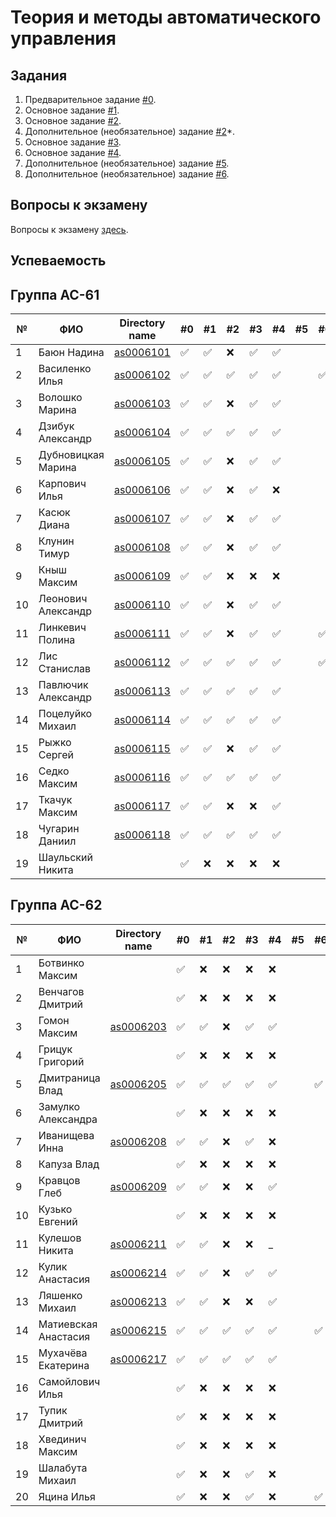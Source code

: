 # Теория и методы автоматического управления

## Задания

1. Предварительное задание [#0](./tasks/task_00/readme.md).
2. Основное задание [#1](./tasks/task_01/readme.md).
3. Основное задание [#2](./tasks/task_02/readme.md).
4. Дополнительное (необязательное) задание [#2](https://github.com/platisd/duplicate-code-detection-tool/issues/27)*.
5. Основное задание [#3](./tasks/task_03/readme.md).
6. Основное задание [#4](./tasks/task_04/readme.md).
7. Дополнительное (необязательное) задание [#5](./tasks/task_05/readme.md).
8. Дополнительное (необязательное) задание [#6](./tasks/task_06/readme.md).

## Вопросы к экзамену

Вопросы к экзамену [здесь](./tasks/readme.md).

## Успеваемость

## Группа АС-61


| №  | ФИО                            | Directory name               | #0 | #1  | #2 | #3  | #4 | #5 | #6 | Рейтинг | Доклад |
|----|--------------------------------|------------------------------|----|-----|----|-----|----|----|----|---------|--------|
| 1  | Баюн Надина                    | [as0006101](trunk/as0006101) | ✅ | ✅ | ❌ | ✅ | ✅ |    |    |         |        |
| 2  | Василенко Илья                 | [as0006102](trunk/as0006102) | ✅ | ✅ | ✅ | ✅ | ✅ |    | ✅ |       ❽|        |
| 3  | Волошко Марина                 | [as0006103](trunk/as0006103) | ✅ | ✅ | ❌ | ✅ | ✅ |    |    |        7|        |
| 4  | Дзибук Александр               | [as0006104](trunk/as0006104) | ✅ | ✅ | ✅ | ✅ | ✅ |    |    |       ❾|        |
| 5  | Дубновицкая Марина             | [as0006105](trunk/as0006105) | ✅ | ✅ | ❌ | ✅ | ✅ |    |    |        7|        |
| 6  | Карпович Илья                  | [as0006106](trunk/as0006106) | ✅ | ✅ | ❌ | ✅ | ❌ |    |    |         |        |
| 7  | Касюк Диана                    | [as0006107](trunk/as0006107) | ✅ | ✅ | ❌ | ✅ | ✅ |    |    |        7|        |
| 8  | Клунин Тимур                   | [as0006108](trunk/as0006108) | ✅ | ✅ | ❌ | ✅ | ✅ |    |    |         |        |
| 9  | Кныш Максим                    | [as0006109](trunk/as0006109) | ✅ | ✅ | ❌ | ❌ | ❌ |    |    |        7|        |
| 10 | Леонович Александр             | [as0006110](trunk/as0006110) | ✅ | ✅ | ❌ | ✅ | ✅ |    |    |        7|        |
| 11 | Линкевич Полина                | [as0006111](trunk/as0006111) | ✅ | ✅ | ❌ | ✅ | ✅ |    | ✅ |        7|        |
| 12 | Лис Станислав                  | [as0006112](trunk/as0006112) | ✅ | ✅ | ✅ | ✅ | ✅ |    | ✅ |       ❽|        |
| 13 | Павлючик Александр             | [as0006113](trunk/as0006113) | ✅ | ✅ | ✅ | ✅ | ✅ |    |    |       ❽|        |
| 14 | Поцелуйко Михаил               | [as0006114](trunk/as0006114) | ✅ | ✅ | ✅ | ✅ | ✅ |    |    |       ❽|        |
| 15 | Рыжко Сергей                   | [as0006115](trunk/as0006115) | ✅ | ✅ | ❌ | ✅ | ✅ |    |    |        7|        |
| 16 | Седко Максим                   | [as0006116](trunk/as0006116) | ✅ | ✅ | ✅ | ✅ | ✅ |    |    |        ❽|        |
| 17 | Ткачук Максим                  | [as0006117](trunk/as0006117) | ✅ | ✅ | ❌ | ❌ | ✅ |    |    |        ❽|        |
| 18 | Чугарин Даниил                 | [as0006118](trunk/as0006118) | ✅ | ✅ | ✅ | ✅ | ✅ |    |    |        7|        |
| 19 | Шаульский Никита               |                              | ✅ | ❌ | ❌ | ❌ | ❌ |    |    |         |        |


## Группа АС-62

| №  | ФИО                            | Directory name               | #0 | #1  | #2 | #3  | #4 | #5 | #6 | Рейтинг | Доклад |
|----|--------------------------------|----------------------------- |----|-----|----|-----|----|----|----|---------|--------|
| 1  | Ботвинко Максим                |                              | ✅ | ❌ | ❌ | ❌ | ❌ |    |    |         |        |
| 2  | Венчагов Дмитрий               |                              | ✅ | ❌ | ❌ | ❌ | ❌ |    |    |         |        |
| 3  | Гомон Максим                   | [as0006203](trunk/as0006203) | ✅ | ✅ | ❌ | ✅ | ✅ |    |    |        7|        |
| 4  | Грицук Григорий                |                              | ✅ | ❌ | ❌ | ❌ | ❌ |    |    |         |        |
| 5  | Дмитраница Влад                | [as0006205](trunk/as0006205) | ✅ | ✅ | ✅ | ✅ | ✅ |    | ✅ |        7|        |
| 6  | Замулко Александра             |                              | ✅ | ❌ | ❌ | ❌ | ❌ |    |    |         |        |
| 7  | Иванищева Инна                 | [as0006208](trunk/as0006208) | ✅ | ✅ | ❌ | ✅ | ❌ |    |    |        7|        |
| 8  | Капуза Влад                    |                              | ✅ | ❌ | ❌ | ❌ | ❌ |    |    |         |        |
| 9  | Кравцов Глеб                   | [as0006209](trunk/as0006209) | ✅ | ✅ | ❌ | ❌ | ✅ |    |    |        7|        |
| 10 | Кузько Евгений                 |                              | ✅ | ❌ | ❌ | ❌ | ❌ |    |    |         |        |
| 11 | Кулешов Никита                 | [as0006211](trunk/as0006211) | ✅ | ✅ | ❌ | ❌ | _  |    |    |        7|        |
| 12 | Кулик Анастасия                | [as0006214](trunk/as0006214) | ✅ | ✅ | ❌ | ✅ | ✅ |    |    |        7|        |
| 13 | Ляшенко Михаил                 | [as0006213](trunk/as0006213) | ✅ | ✅ | ❌ | ❌ | ✅ |    |    |        7|        |
| 14 | Матиевская Анастасия           | [as0006215](trunk/as0006215) | ✅ | ✅ | ✅ | ✅ | ✅ |    | ✅ |        ❾|        |
| 15 | Мухачёва Екатерина             | [as0006217](trunk/as0006217) | ✅ | ✅ | ✅ | ✅ | ✅ |    |    |        7|        |
| 16 | Самойлович Илья                |                              | ✅ | ❌ | ❌ | ❌ | ❌ |    |    |         |        |
| 17 | Тупик Дмитрий                  |                              | ✅ | ❌ | ❌ | ❌ | ❌ |    |    |         |        |
| 18 | Хвединич Максим                |                              | ✅ | ❌ | ❌ | ❌ | ❌ |    |    |         |        |
| 19 | Шалабута Михаил                |                              | ✅ | ❌ | ❌ | ✅ | ❌ |    |    |         |        |
| 20 | Яцина Илья                     |                              | ✅ | ❌ | ❌ | ✅ | ❌ |    | ✅ |         |        |
